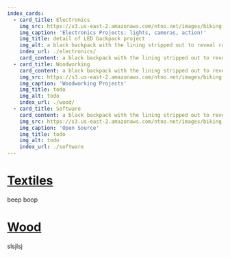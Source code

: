 ```yaml
---
index_cards:
  - card_title: Electronics
    img_src: https://s3.us-east-2.amazonaws.com/ntno.net/images/biking-backpack/lights_installed_v2.jpeg
    img_caption: 'Electronics Projects: lights, cameras, action!'
    img_title: detail of LED backpack project
    img_alt: a black backpack with the lining stripped out to reveal rainbow LEDs sewn in
    index_url: ./electronics/
    card_content: a black backpack with the lining stripped out to reveal rainbow LEDs sewn in
  - card_title: Woodworking
    card_content: a black backpack with the lining stripped out to reveal rainbow LEDs sewn in
    img_src: https://s3.us-east-2.amazonaws.com/ntno.net/images/biking-backpack/lights_installed_v2.jpeg
    img_caption: 'Woodworking Projects'
    img_title: todo
    img_alt: todo
    index_url: ./wood/
  - card_title: Software
    card_content: a black backpack with the lining stripped out to reveal rainbow LEDs sewn in
    img_src: https://s3.us-east-2.amazonaws.com/ntno.net/images/biking-backpack/lights_installed_v2.jpeg
    img_caption: 'Open Source'
    img_title: todo
    img_alt: todo
    index_url: ./software
---
```


# [Textiles](./textiles/index.md)  
beep boop


# [Wood](./wood/index.md)  
slsjlsj
